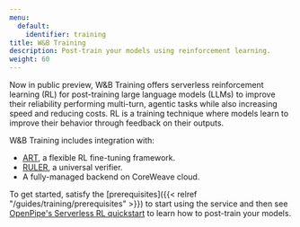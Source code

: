 ```yaml
---
menu:
  default:
    identifier: training
title: W&B Training
description: Post-train your models using reinforcement learning.
weight: 60
---
```


Now in public preview, W&B Training offers serverless reinforcement learning (RL) for post-training large language models (LLMs) to improve their reliability performing multi-turn, agentic tasks while also increasing speed and reducing costs. RL is a training technique where models learn to improve their behavior through feedback on their outputs. 

W&B Training includes integration with:

* [ART](https://art.openpipe.ai/getting-started/about), a flexible RL fine-tuning framework.
* [RULER](https://openpipe.ai/blog/ruler), a universal verifier. 
* A fully-managed backend on CoreWeave cloud.

To get started, satisfy the [prerequisites]({{< relref "/guides/training/prerequisites" >}}) to start using the service and then see [OpenPipe's Serverless RL quickstart](https://art.openpipe.ai/getting-started/quick-start) to learn how to post-train your models.